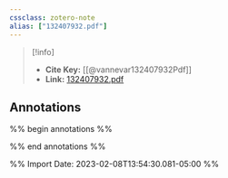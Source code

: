 ```yaml
---
cssclass: zotero-note
alias: ["132407932.pdf"]
---
```


> [!info]
> - **Cite Key:** [[@vannevar132407932Pdf]]
> - **Link:** [132407932.pdf](file://C:\Users\conco\Zotero\storage\Q979N8JT\132407932.pdf)

## Annotations
%% begin annotations %%

%% end annotations %%

%% Import Date: 2023-02-08T13:54:30.081-05:00 %%
